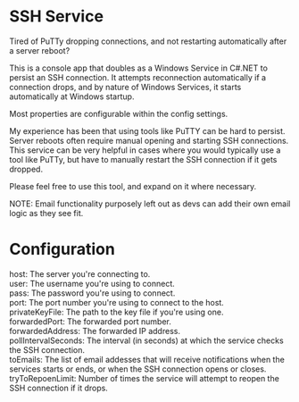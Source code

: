 # SSH Service
Tired of PuTTy dropping connections, and not restarting automatically after a server reboot?

This is a console app that doubles as a Windows Service in C#.NET to persist an SSH connection.  It attempts reconnection automatically if a connection drops, and by nature of Windows Services, it starts automatically at Windows startup.

Most properties are configurable within the config settings.

My experience has been that using tools like PuTTY can be hard to persist. Server reboots often require manual opening and starting SSH connections.
This service can be very helpful in cases where you would typically use a tool like PuTTy, but have to manually restart the SSH connection if it gets dropped.

Please feel free to use this tool, and expand on it where necessary.

NOTE: Email functionality purposely left out as devs can add their own email logic as they see fit.

# Configuration
host: The server you're connecting to.<br/>
user: The username you're using to connect.<br/>
pass: The password you're using to connect.<br/>
port: The port number you're using to connect to the host.<br/>
privateKeyFile: The path to the key file if you're using one.<br/>
forwardedPort: The forwarded port number.<br/>
forwardedAddress: The forwarded IP address.<br/>
pollIntervalSeconds: The interval (in seconds) at which the service checks the SSH connection.<br/>
toEmails: The list of email addesses that will receive notifications when the services starts or ends, or when the SSH connection opens or closes.<br/>
tryToRepoenLimit: Number of times the service will attempt to reopen the SSH connection if it drops.
